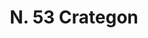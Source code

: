 ---
title: "N. 53 Crategon"
permalink: "/edition/plant053/"
plant-name: "N. 53"
plant-number: "053"
plant-xml: "/assets/xml/plant053.xml"
plant-img1: "/assets/img/plant053_verso.jpg"
plant-img2: "/assets/img/plant053.jpg"
plant-title: "N. 53 Crategon"
plant-wfo-link: ""
plant-kew-link: ""
plant-taxon-content: ""
layout: single-xml
---